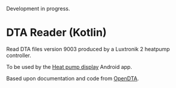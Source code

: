 Development in progress.

# DTA Reader (Kotlin)

Read DTA files version 9003 produced by a Luxtronik 2 heatpump controller.

To be used by the [Heat pump display](https://github.com/UweTrottmann/wp-display-android) Android app.
                                                 
Based upon documentation and code from [OpenDTA](https://sourceforge.net/projects/opendta/).
